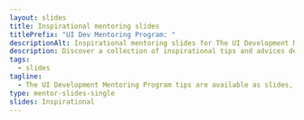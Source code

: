 ```yaml
---
layout: slides
title: Inspirational mentoring slides
titlePrefix: "UI Dev Mentoring Program: "
descriptionAlt: Inspirational mentoring slides for The UI Development Mentoring Program tips.
description: Discover a collection of inspirational tips and advices designed to motivate and encourage aspiring UI developers on their learning journey.
tags:
  - slides
tagline:
  - The UI Development Mentoring Program tips are available as slides, too.
type: mentor-slides-single
slides: Inspirational
---
```

